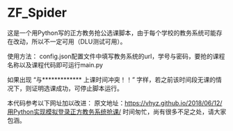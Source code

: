 ﻿# ZF_Spider

这是一个用Python写的正方教务抢公选课脚本，由于每个学校的教务系统可能存在改动，所以不一定可用（DLU测试可用）。


使用方法：
config.json配置文件中填写教务系统的url，学号与密码，要抢的课程名称以及课程代码即可运行main.py

如果出现
“与*************
上课时间冲突！！”
字样，若之前该时间段无课的情况下，则证明选课成功，可停止脚本运行。


本代码参考以下网址加以改进：
原文地址：https://vhyz.github.io/2018/06/12/用Python实现模拟登录正方教务系统抢课/
时间匆忙，尚有很多不足之处，请大家包涵。
